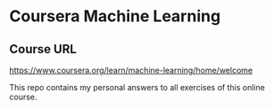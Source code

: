 # Coursera Machine Learning

## Course URL
<https://www.coursera.org/learn/machine-learning/home/welcome>

This repo contains my personal answers to all exercises of this online course.
